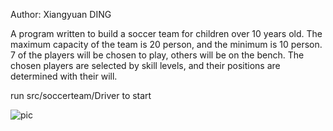 Author: Xiangyuan DING

A program written to build a soccer team for children over 10 years old. 
The maximum capacity of the team is 20 person, and the minimum is 10 person. 
7 of the players will be chosen to play, others will be on the bench. 
The chosen players are selected by skill levels, and their positions are determined with their will.

run src/soccerteam/Driver to start

![pic](https://github.com/xiangyuanding/Football-team-builder/assets/92667653/0d7e3834-4bb5-4256-879d-705836d0b44a)
